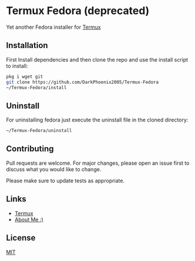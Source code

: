 # Termux Fedora (deprecated)

Yet another Fedora installer for [Termux](https://termux.com/)

## Installation

First Install dependencies and then clone the repo and use the install script to install:

```bash
pkg i wget git
git clone https://github.com/DarkPhoenix2005/Termux-Fedora
~/Termux-Fedora/install
```

## Uninstall

For uninstalling fedora just execute the uninstall file in the cloned directory:

```bash
~/Termux-Fedora/uninstall
```

## Contributing
Pull requests are welcome. For major changes, please open an issue first to discuss what you would like to change.

Please make sure to update tests as appropriate.

## Links

- [Termux](https://termux.com)
- [About Me :)](https://github.com/DarkPhoenix2005)

## License
[MIT](https://choosealicense.com/licenses/mit/)

